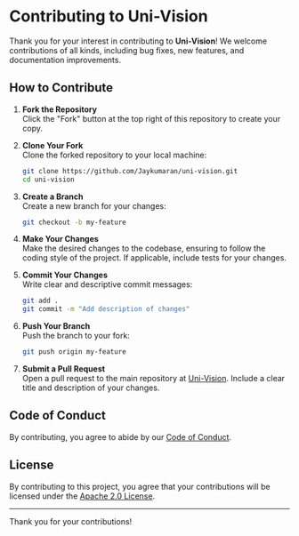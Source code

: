 # Contributing to Uni-Vision

Thank you for your interest in contributing to **Uni-Vision**! We welcome contributions of all kinds, including bug fixes, new features, and documentation improvements.

## How to Contribute

1. **Fork the Repository**  
   Click the "Fork" button at the top right of this repository to create your copy.

2. **Clone Your Fork**  
   Clone the forked repository to your local machine:
   ```bash
   git clone https://github.com/Jaykumaran/uni-vision.git
   cd uni-vision
   ```

3. **Create a Branch**  
   Create a new branch for your changes:
   ```bash
   git checkout -b my-feature
   ```

4. **Make Your Changes**  
   Make the desired changes to the codebase, ensuring to follow the coding style of the project. If applicable, include tests for your changes.

5. **Commit Your Changes**  
   Write clear and descriptive commit messages:
   ```bash
   git add .
   git commit -m "Add description of changes"
   ```

6. **Push Your Branch**  
   Push the branch to your fork:
   ```bash
   git push origin my-feature
   ```

7. **Submit a Pull Request**  
   Open a pull request to the main repository at [Uni-Vision](https://github.com/Jaykumaran/uni-vision.git). Include a clear title and description of your changes.

## Code of Conduct

By contributing, you agree to abide by our [Code of Conduct](CODE_OF_CONDUCT.md).

## License

By contributing to this project, you agree that your contributions will be licensed under the [Apache 2.0 License](LICENSE).

---

Thank you for your contributions!
